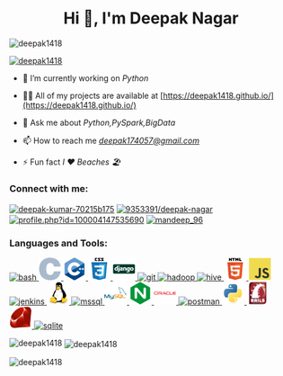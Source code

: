 <h1 align="center">Hi 👋, I'm Deepak Nagar</h1>

<p align="left"> <img src="https://komarev.com/ghpvc/?username=deepak1418&label=Profile%20views&color=0e75b6&style=flat" alt="deepak1418" /> </p>

<p align="left"> <a href="https://github.com/ryo-ma/github-profile-trophy"><img src="https://github-profile-trophy.vercel.app/?username=deepak1418" alt="deepak1418" /></a> </p>

- 🔭 I’m currently working on *Python*

- 👨‍💻 All of my projects are available at [https://deepak1418.github.io/](https://deepak1418.github.io/)

- 💬 Ask me about *Python,PySpark,BigData*

- 📫 How to reach me *deepak174057@gmail.com*

- ⚡ Fun fact *I ❤️ Beaches 🏖️*

<h3 align="left">Connect with me:</h3>
<p align="left">
<a href="https://linkedin.com/in/deepak-kumar-70215b175" target="blank"><img align="center" src="https://cdn.jsdelivr.net/npm/simple-icons@3.0.1/icons/linkedin.svg" alt="deepak-kumar-70215b175" height="30" width="40" /></a>
<a href="https://stackoverflow.com/users/9353391/deepak-nagar" target="blank"><img align="center" src="https://cdn.jsdelivr.net/npm/simple-icons@3.0.1/icons/stackoverflow.svg" alt="9353391/deepak-nagar" height="30" width="40" /></a>
<a href="https://fb.com/profile.php?id=100004147535690" target="blank"><img align="center" src="https://cdn.jsdelivr.net/npm/simple-icons@3.0.1/icons/facebook.svg" alt="profile.php?id=100004147535690" height="30" width="40" /></a>
<a href="https://auth.geeksforgeeks.org/user/mandeep_96" target="blank"><img align="center" src="https://cdn.jsdelivr.net/npm/simple-icons@3.0.1/icons/geeksforgeeks.svg" alt="mandeep_96" height="30" width="40" /></a>
</p>

<h3 align="left">Languages and Tools:</h3>
<p align="left"> <a href="https://www.gnu.org/software/bash/" target="_blank"> <img src="https://www.vectorlogo.zone/logos/gnu_bash/gnu_bash-icon.svg" alt="bash" width="40" height="40"/> </a> <a href="https://www.cprogramming.com/" target="_blank"> <img src="https://raw.githubusercontent.com/devicons/devicon/master/icons/c/c-original.svg" alt="c" width="40" height="40"/> </a> <a href="https://www.w3schools.com/cpp/" target="_blank"> <img src="https://raw.githubusercontent.com/devicons/devicon/master/icons/cplusplus/cplusplus-original.svg" alt="cplusplus" width="40" height="40"/> </a> <a href="https://www.w3schools.com/css/" target="_blank"> <img src="https://raw.githubusercontent.com/devicons/devicon/master/icons/css3/css3-original-wordmark.svg" alt="css3" width="40" height="40"/> </a> <a href="https://www.djangoproject.com/" target="_blank"> <img src="https://raw.githubusercontent.com/devicons/devicon/master/icons/django/django-original.svg" alt="django" width="40" height="40"/> </a> <a href="https://git-scm.com/" target="_blank"> <img src="https://www.vectorlogo.zone/logos/git-scm/git-scm-icon.svg" alt="git" width="40" height="40"/> </a> <a href="https://hadoop.apache.org/" target="_blank"> <img src="https://www.vectorlogo.zone/logos/apache_hadoop/apache_hadoop-icon.svg" alt="hadoop" width="40" height="40"/> </a> <a href="https://hive.apache.org/" target="_blank"> <img src="https://www.vectorlogo.zone/logos/apache_hive/apache_hive-icon.svg" alt="hive" width="40" height="40"/> </a> <a href="https://www.w3.org/html/" target="_blank"> <img src="https://raw.githubusercontent.com/devicons/devicon/master/icons/html5/html5-original-wordmark.svg" alt="html5" width="40" height="40"/> </a> <a href="https://developer.mozilla.org/en-US/docs/Web/JavaScript" target="_blank"> <img src="https://raw.githubusercontent.com/devicons/devicon/master/icons/javascript/javascript-original.svg" alt="javascript" width="40" height="40"/> </a> <a href="https://www.jenkins.io" target="_blank"> <img src="https://www.vectorlogo.zone/logos/jenkins/jenkins-icon.svg" alt="jenkins" width="40" height="40"/> </a> <a href="https://www.linux.org/" target="_blank"> <img src="https://raw.githubusercontent.com/devicons/devicon/master/icons/linux/linux-original.svg" alt="linux" width="40" height="40"/> </a> <a href="https://www.microsoft.com/en-us/sql-server" target="_blank"> <img src="https://cdn.worldvectorlogo.com/logos/microsoft-sql-server.svg" alt="mssql" width="40" height="40"/> </a> <a href="https://www.mysql.com/" target="_blank"> <img src="https://raw.githubusercontent.com/devicons/devicon/master/icons/mysql/mysql-original-wordmark.svg" alt="mysql" width="40" height="40"/> </a> <a href="https://www.nginx.com" target="_blank"> <img src="https://raw.githubusercontent.com/devicons/devicon/master/icons/nginx/nginx-original.svg" alt="nginx" width="40" height="40"/> </a> <a href="https://www.oracle.com/" target="_blank"> <img src="https://raw.githubusercontent.com/devicons/devicon/master/icons/oracle/oracle-original.svg" alt="oracle" width="40" height="40"/> </a> <a href="https://postman.com" target="_blank"> <img src="https://www.vectorlogo.zone/logos/getpostman/getpostman-icon.svg" alt="postman" width="40" height="40"/> </a> <a href="https://www.python.org" target="_blank"> <img src="https://raw.githubusercontent.com/devicons/devicon/master/icons/python/python-original.svg" alt="python" width="40" height="40"/> </a> <a href="https://rubyonrails.org" target="_blank"> <img src="https://raw.githubusercontent.com/devicons/devicon/master/icons/rails/rails-original-wordmark.svg" alt="rails" width="40" height="40"/> </a> <a href="https://www.ruby-lang.org/en/" target="_blank"> <img src="https://raw.githubusercontent.com/devicons/devicon/master/icons/ruby/ruby-original.svg" alt="ruby" width="40" height="40"/> </a> <a href="https://www.sqlite.org/" target="_blank"> <img src="https://www.vectorlogo.zone/logos/sqlite/sqlite-icon.svg" alt="sqlite" width="40" height="40"/> </a> </p>

<p><img align="left" src="https://github-readme-stats.vercel.app/api/top-langs?username=deepak1418&show_icons=true&locale=en&layout=compact" alt="deepak1418" /></p>

<p>&nbsp;<img align="center" src="https://github-readme-stats.vercel.app/api?username=deepak1418&show_icons=true&locale=en" alt="deepak1418" /></p>

<p><img align="center" src="https://github-readme-streak-stats.herokuapp.com/?user=deepak1418&" alt="deepak1418" /></p>
